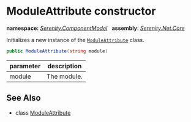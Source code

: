 # ModuleAttribute constructor
**namespace:** *[Serenity.ComponentModel](../../README.md#serenity.componentmodel-namespace)*   **assembly**: *[Serenity.Net.Core](../../README.md)*

Initializes a new instance of the [`ModuleAttribute`](../ModuleAttribute.md) class.

```csharp
public ModuleAttribute(string module)
```

| parameter | description |
| --- | --- |
| module | The module. |

## See Also

* class [ModuleAttribute](../ModuleAttribute.md)